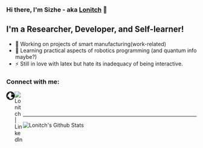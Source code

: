 ### Hi there, I'm Sizhe - aka [Lonitch][website] 👋

## I'm a Researcher, Developer, and Self-learner!
- 🔭 Working on projects of smart manufacturing(work-related)
- 🌱 Learning practical aspects of robotics programming (and quantum info maybe?)
- ⚡ Still in love with latex but hate its inadequacy of being interactive.

### Connect with me:

[<img align="left" alt="Lonitch.com" width="22px" src="https://raw.githubusercontent.com/iconic/open-iconic/master/svg/globe.svg" />][website]
[<img align="left" alt="Lonitch | LinkedIn" width="22px" src="https://cdn.jsdelivr.net/npm/simple-icons@v3/icons/linkedin.svg" />][linkedin]

<br />

<br />
<br />

---

<img align="left" alt="Lonitch's Github Stats" src="https://github-readme-stats.vercel.app/api?username=Lonitch&show_icons=true&hide_border=true&theme=synthwave" />

[website]: https://lonitch.github.io/
[linkedin]: https://linkedin.com/in/sizhe-liu
